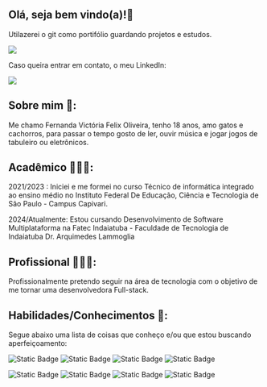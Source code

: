 ## Olá, seja bem vindo(a)!👋
Utilazerei o git como portifólio guardando projetos e estudos.

<a href=
"https://github.com/FernandaVFelix"><img src= "https://img.shields.io/badge/GitHub-FernandaVFelix-%23202020?style=flat-square&logo=github&logoColor=%23202020&labelColor=%23E0E0E0&link=https%3A%2F%2Fgithub.com%2FFernandaVFelix" class="media-object  img-responsive img-thumbnail"></a>

Caso queira entrar em contato, o meu LinkedIn:
 
<a href=
"https://www.linkedin.com/in/fernanda-vict%C3%B3ria-felix-2b8194245?utm_source=share&utm_campaign=share_via&utm_content=profile&utm_medium=android_app"><img src= "https://img.shields.io/badge/LinkedIn-Fernanda Victória Felix-%236666FF?style=flat-square&logo=linkedin&logoColor=%236666FF&labelColor=%23E0E0E0&link=https%3A%2F%2Fwww.linkedin.com%2Fin%2Ffernanda-vict%25C3%25B3ria-felix-2b8194245%3Futm_source%3Dshare%26utm_campaign%3Dshare_via%26utm_content%3Dprofile%26utm_medium%3Dandroid_app" class="media-object  img-responsive img-thumbnail"></a> 


## Sobre mim 📝:
Me chamo Fernanda Victória Felix Oliveira, tenho 18 anos, 
amo gatos e cachorros, para passar o tempo gosto de ler, ouvir música e jogar jogos de tabuleiro ou eletrônicos.


## Acadêmico 👩🏻‍🎓:
2021/2023 : Iniciei e me formei no curso Técnico de informática integrado ao ensino médio no Instituto Federal De Educação, Ciência e Tecnologia de 
São Paulo - Campus Capivari.

2024/Atualmente: Estou cursando Desenvolvimento de Software Multiplataforma na Fatec Indaiatuba - Faculdade de Tecnologia de Indaiatuba Dr. Arquimedes Lammoglia


## Profissional 👩🏻‍💻:
Profissionalmente pretendo seguir na área de tecnologia com o objetivo de me tornar uma desenvolvedora Full-stack.

## Habilidades/Conhecimentos 💭:
Segue abaixo uma lista de coisas que conheço e/ou que estou buscando aperfeiçoamento:

<img alt="Static Badge" src="https://img.shields.io/badge/%20%20Python-%23FFFFFF?logo=python&logoSize=auto"> <img alt="Static Badge" src="https://img.shields.io/badge/%20%20PHP-%23FFFFFF?logo=php&logoSize=auto"> <img alt="Static Badge" src="https://img.shields.io/badge/%20%20HTML5-%23FFFFFF?logo=html5&logoSize=auto"> <img alt="Static Badge" src="https://img.shields.io/badge/Canva-%23FFFFFF?logo=Canva&logoSize=auto">

<img alt="Static Badge" src="https://img.shields.io/badge/%20%20JavaScript-%23FFFFFF?logo=javascript&logoSize=auto"> <img alt="Static Badge" src="https://img.shields.io/badge/%20%20CSS3-%23FFFFFF?logo=css3&logoColor=%23000000&logoSize=auto"> <img alt="Static Badge" src="https://img.shields.io/badge/%20%20MYSQL-%23FFFFFF?logo=mysql&logoSize=auto"> <img alt="Static Badge" src="https://img.shields.io/badge/Figma-%23FFFFFF?logo=Figma&logoSize=auto">

